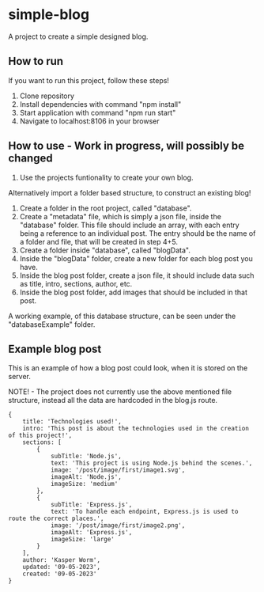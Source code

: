 # simple-blog
A project to create a simple designed blog.

## How to run
If you want to run this project, follow these steps!

1. Clone repository
2. Install dependencies with command "npm install"
3. Start application with command "npm run start"
4. Navigate to localhost:8106 in your browser

## How to use - Work in progress, will possibly be changed

1. Use the projects funtionality to create your own blog.

Alternatively import a folder based structure, to construct an existing blog!

1. Create a folder in the root project, called "database".
2. Create a "metadata" file, which is simply a json file, inside the "database" folder.
This file should include an array, with each entry being a reference to an individual post.
The entry should be the name of a folder and file, that will be created in step 4+5.
3. Create a folder inside "database", called "blogData".
4. Inside the "blogData" folder, create a new folder for each blog post you have.
5. Inside the blog post folder, create a json file, it should include data such as title, intro, sections, author, etc.
6. Inside the blog post folder, add images that should be included in that post.

A working example, of this database structure, can be seen under the "databaseExample" folder.

## Example blog post

This is an example of how a blog post could look, when it is stored on the server.

NOTE! - The project does not currently use the above mentioned file structure, instead all the data are hardcoded in the blog.js route.

```
{
	title: 'Technologies used!',
	intro: 'This post is about the technologies used in the creation of this project!',
	sections: [
		{
			subTitle: 'Node.js',
			text: 'This project is using Node.js behind the scenes.',
			image: '/post/image/first/image1.svg',
			imageAlt: 'Node.js',
			imageSize: 'medium'
		},
		{
			subTitle: 'Express.js',
			text: 'To handle each endpoint, Express.js is used to route the correct places.',
			image: '/post/image/first/image2.png',
			imageAlt: 'Express.js',
			imageSize: 'large'
		}
	],
	author: 'Kasper Worm',
	updated: '09-05-2023',
	created: '09-05-2023'
}
```